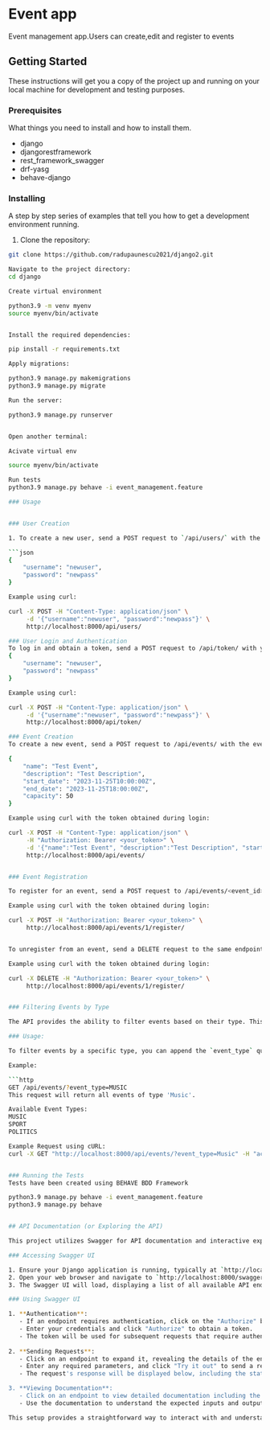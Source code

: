 # Event app

Event management app.Users can create,edit and register to events

## Getting Started

These instructions will get you a copy of the project up and running on your local machine for development and testing purposes.

### Prerequisites

What things you need to install and how to install them.

- django
- djangorestframework
- rest_framework_swagger
- drf-yasg
- behave-django
   
### Installing

A step by step series of examples that tell you how to get a development environment running.

1. Clone the repository:
```bash
git clone https://github.com/radupaunescu2021/django2.git

Navigate to the project directory:
cd django

Create virtual environment 

python3.9 -m venv myenv
source myenv/bin/activate


Install the required dependencies:

pip install -r requirements.txt

Apply migrations:

python3.9 manage.py makemigrations
python3.9 manage.py migrate

Run the server:

python3.9 manage.py runserver


Open another terminal:

Acivate virtual env

source myenv/bin/activate

Run tests
python3.9 manage.py behave -i event_management.feature

### Usage


### User Creation

1. To create a new user, send a POST request to `/api/users/` with the following payload:

```json
{
    "username": "newuser",
    "password": "newpass"
}

Example using curl:

curl -X POST -H "Content-Type: application/json" \
     -d '{"username":"newuser", "password":"newpass"}' \
     http://localhost:8000/api/users/

### User Login and Authentication
To log in and obtain a token, send a POST request to /api/token/ with your credentials:
{
    "username": "newuser",
    "password": "newpass"
}

Example using curl:

curl -X POST -H "Content-Type: application/json" \
     -d '{"username":"newuser", "password":"newpass"}' \
     http://localhost:8000/api/token/

### Event Creation
To create a new event, send a POST request to /api/events/ with the event data:

{
    "name": "Test Event",
    "description": "Test Description",
    "start_date": "2023-11-25T10:00:00Z",
    "end_date": "2023-11-25T18:00:00Z",
    "capacity": 50
}

Example using curl with the token obtained during login:

curl -X POST -H "Content-Type: application/json" \
     -H "Authorization: Bearer <your_token>" \
     -d '{"name":"Test Event", "description":"Test Description", "start_date":"2023-11-25T10:00:00Z", "end_date":"2023-11-25T18:00:00Z", "capacity":50}' \
     http://localhost:8000/api/events/


### Event Registration

To register for an event, send a POST request to /api/events/<event_id>/register/:

Example using curl with the token obtained during login:

curl -X POST -H "Authorization: Bearer <your_token>" \
     http://localhost:8000/api/events/1/register/


To unregister from an event, send a DELETE request to the same endpoint.

Example using curl with the token obtained during login:

curl -X DELETE -H "Authorization: Bearer <your_token>" \
     http://localhost:8000/api/events/1/register/


### Filtering Events by Type

The API provides the ability to filter events based on their type. This is achieved through the use of the `event_type` query parameter on the relevant endpoints.

### Usage:

To filter events by a specific type, you can append the `event_type` query parameter to the endpoint URL, followed by the desired event type.

Example:

```http
GET /api/events/?event_type=MUSIC
This request will return all events of type 'Music'.

Available Event Types:
MUSIC
SPORT
POLITICS

Example Request using cURL:
curl -X GET "http://localhost:8000/api/events/?event_type=Music" -H "accept: application/json"


### Running the Tests
Tests have been created using BEHAVE BDD Framework

python3.9 manage.py behave -i event_management.feature
python3.9 manage.py behave


## API Documentation (or Exploring the API)

This project utilizes Swagger for API documentation and interactive exploration of the API. Swagger provides a user-friendly interface to send requests to the API and view responses, without the need to write code or use tools like `curl`.

### Accessing Swagger UI

1. Ensure your Django application is running, typically at `http://localhost:8000` if running locally.
2. Open your web browser and navigate to `http://localhost:8000/swagger/` (adjust the URL to match your deployment if not running locally).
3. The Swagger UI will load, displaying a list of all available API endpoints along with their methods, parameters, and responses.

### Using Swagger UI

1. **Authentication**: 
   - If an endpoint requires authentication, click on the "Authorize" button at the top-right corner of the Swagger UI.
   - Enter your credentials and click "Authorize" to obtain a token.
   - The token will be used for subsequent requests that require authentication.
   
2. **Sending Requests**:
   - Click on an endpoint to expand it, revealing the details of the endpoint.
   - Enter any required parameters, and click "Try it out" to send a request to the endpoint.
   - The request's response will be displayed below, including the status code, response body, and headers.

3. **Viewing Documentation**:
   - Click on an endpoint to view detailed documentation including the endpoint's purpose, parameters, and response format.
   - Use the documentation to understand the expected inputs and outputs for each endpoint.

This setup provides a straightforward way to interact with and understand the API, making it easier to integrate with or test the functionality of the application.

